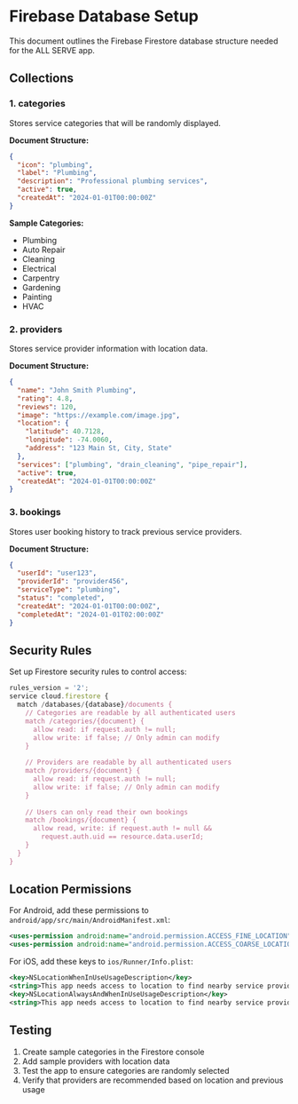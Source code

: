 # Firebase Database Setup

This document outlines the Firebase Firestore database structure needed for the ALL SERVE app.

## Collections

### 1. categories
Stores service categories that will be randomly displayed.

**Document Structure:**
```json
{
  "icon": "plumbing",
  "label": "Plumbing",
  "description": "Professional plumbing services",
  "active": true,
  "createdAt": "2024-01-01T00:00:00Z"
}
```

**Sample Categories:**
- Plumbing
- Auto Repair
- Cleaning
- Electrical
- Carpentry
- Gardening
- Painting
- HVAC

### 2. providers
Stores service provider information with location data.

**Document Structure:**
```json
{
  "name": "John Smith Plumbing",
  "rating": 4.8,
  "reviews": 120,
  "image": "https://example.com/image.jpg",
  "location": {
    "latitude": 40.7128,
    "longitude": -74.0060,
    "address": "123 Main St, City, State"
  },
  "services": ["plumbing", "drain_cleaning", "pipe_repair"],
  "active": true,
  "createdAt": "2024-01-01T00:00:00Z"
}
```

### 3. bookings
Stores user booking history to track previous service providers.

**Document Structure:**
```json
{
  "userId": "user123",
  "providerId": "provider456",
  "serviceType": "plumbing",
  "status": "completed",
  "createdAt": "2024-01-01T00:00:00Z",
  "completedAt": "2024-01-01T02:00:00Z"
}
```

## Security Rules

Set up Firestore security rules to control access:

```javascript
rules_version = '2';
service cloud.firestore {
  match /databases/{database}/documents {
    // Categories are readable by all authenticated users
    match /categories/{document} {
      allow read: if request.auth != null;
      allow write: if false; // Only admin can modify
    }
    
    // Providers are readable by all authenticated users
    match /providers/{document} {
      allow read: if request.auth != null;
      allow write: if false; // Only admin can modify
    }
    
    // Users can only read their own bookings
    match /bookings/{document} {
      allow read, write: if request.auth != null && 
        request.auth.uid == resource.data.userId;
    }
  }
}
```

## Location Permissions

For Android, add these permissions to `android/app/src/main/AndroidManifest.xml`:

```xml
<uses-permission android:name="android.permission.ACCESS_FINE_LOCATION" />
<uses-permission android:name="android.permission.ACCESS_COARSE_LOCATION" />
```

For iOS, add these keys to `ios/Runner/Info.plist`:

```xml
<key>NSLocationWhenInUseUsageDescription</key>
<string>This app needs access to location to find nearby service providers.</string>
<key>NSLocationAlwaysAndWhenInUseUsageDescription</key>
<string>This app needs access to location to find nearby service providers.</string>
```

## Testing

1. Create sample categories in the Firestore console
2. Add sample providers with location data
3. Test the app to ensure categories are randomly selected
4. Verify that providers are recommended based on location and previous usage
